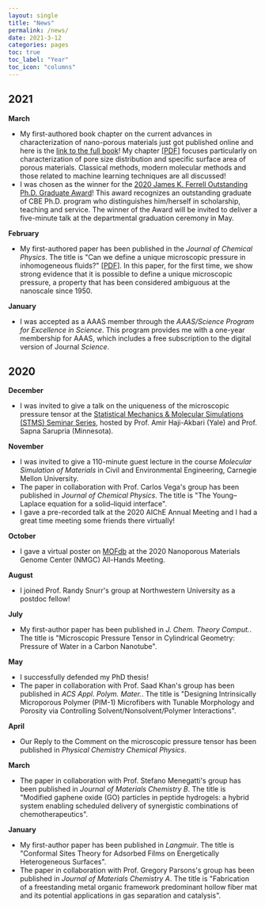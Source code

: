 ```yaml
---
layout: single
title: "News"
permalink: /news/
date: 2021-3-12
categories: pages
toc: true
toc_label: "Year"
toc_icon: "columns"
---
```

## 2021
**March**
- My first-authored book chapter on the current advances in characterization of nano-porous materials just got published online and here is the [link to the full book](https://link.springer.com/book/10.1007/978-3-030-65991-2)! My chapter [[PDF]](http://kaihangshi.github.io/assets/docs/book/PorousMaterials_Chap12_2021.pdf) focuses particularly on characterization of pore size distribution and specific surface area of porous materials. Classical methods, modern molecular methods and those related to machine learning techniques are all discussed! 
- I was chosen as the winner for the [2020 James K. Ferrell Outstanding Ph.D. Graduate Award](https://www.cbe.ncsu.edu/graduate/graduate-student-awards/)! This award recognizes an outstanding graduate of CBE Ph.D. program who distinguishes him/herself in scholarship, teaching and service. The winner of the Award will be invited to deliver a five-minute talk at the departmental graduation ceremony in May.  

**February**
- My first-authored paper has been published in the *Journal of Chemical Physics*. The title is "Can we define a unique microscopic pressure in inhomogeneous fluids?" [[PDF]](http://kaihangshi.github.io/assets/docs/paper/Shi_JCP_2021.pdf). In this paper, for the first time, we show strong evidence that it is possible to define a unique microscopic pressure, a property that has been considered ambiguous at the nanoscale since 1950.

**January**
- I was accepted as a AAAS member through the *AAAS/Science Program for Excellence in Science*. This program provides me with a one-year membership for AAAS, which includes a free subscription to the digital version of Journal *Science*.

## 2020
**December** 
- I was invited to give a talk on the uniqueness of the microscopic pressure tensor at the [Statistical Mechanics & Molecular Simulations (STMS) Seminar Series](https://sites.google.com/view/stms2021/schedule?authuser=0), hosted by Prof. Amir Haji-Akbari (Yale) and Prof. Sapna Sarupria (Minnesota).

**November**
- I was invited to give a 110-minute guest lecture in the course *Molecular Simulation of Materials* in Civil and Environmental Engineering, Carnegie Mellon University.
- The paper in collaboration with Prof. Carlos Vega's group has been published in *Journal of Chemical Physics*. The title is "The Young–Laplace equation for a solid–liquid interface".
- I gave a pre-recorded talk at the 2020 AIChE Annual Meeting and I had a great time meeting some friends there virtually!

**October**
- I gave a virtual poster on [MOFdb](https://mof.tech.northwestern.edu/) at the 2020 Nanoporous Materials Genome Center (NMGC) All-Hands Meeting.  

**August**
- I joined Prof. Randy Snurr's group at Northwestern University as a postdoc fellow!

**July**
- My first-author paper has been published in *J. Chem. Theory Comput.*. The title is "Microscopic Pressure Tensor in Cylindrical Geometry: Pressure of Water in a Carbon Nanotube".

**May**
- I successfully defended my PhD thesis! 
- The paper in collaboration with Prof. Saad Khan's group has been published in *ACS Appl. Polym. Mater.*. The title is "Designing Intrinsically Microporous Polymer (PIM-1) Microfibers with Tunable Morphology and Porosity via Controlling Solvent/Nonsolvent/Polymer Interactions".

**April**
- Our Reply to the Comment on the microscopic pressure tensor has been published in *Physical Chemistry Chemical Physics*. 

**March**
- The paper in collaboration with Prof. Stefano Menegatti's group has been published in *Journal of Materials Chemistry B*. The title is "Modified gaphene oxide (GO) particles in peptide hydrogels: a hybrid system enabling scheduled delivery of synergistic combinations of chemotherapeutics".

**January**
- My first-author paper has been published in *Langmuir*. The title is "Conformal Sites Theory for Adsorbed Films on Energetically Heterogeneous Surfaces".
- The paper in collaboration with Prof. Gregory Parsons's group has been published in *Journal of Materials Chemistry A*. The title is "Fabrication of a freestanding metal organic framework predominant hollow fiber mat and its potential applications in gas separation and catalysis".


